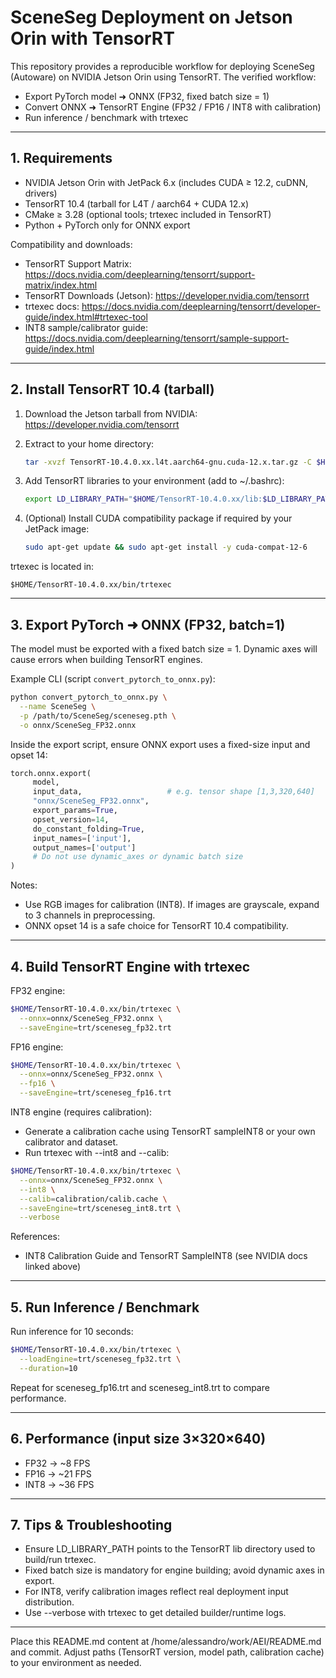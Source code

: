# SceneSeg Deployment on Jetson Orin with TensorRT

This repository provides a reproducible workflow for deploying SceneSeg (Autoware) on NVIDIA Jetson Orin using TensorRT. The verified workflow:

- Export PyTorch model ➜ ONNX (FP32, fixed batch size = 1)  
- Convert ONNX ➜ TensorRT Engine (FP32 / FP16 / INT8 with calibration)  
- Run inference / benchmark with trtexec

---

## 1. Requirements

- NVIDIA Jetson Orin with JetPack 6.x (includes CUDA ≥ 12.2, cuDNN, drivers)  
- TensorRT 10.4 (tarball for L4T / aarch64 + CUDA 12.x)  
- CMake ≥ 3.28 (optional tools; trtexec included in TensorRT)  
- Python + PyTorch only for ONNX export

Compatibility and downloads:
- TensorRT Support Matrix: https://docs.nvidia.com/deeplearning/tensorrt/support-matrix/index.html  
- TensorRT Downloads (Jetson): https://developer.nvidia.com/tensorrt  
- trtexec docs: https://docs.nvidia.com/deeplearning/tensorrt/developer-guide/index.html#trtexec-tool  
- INT8 sample/calibrator guide: https://docs.nvidia.com/deeplearning/tensorrt/sample-support-guide/index.html

---

## 2. Install TensorRT 10.4 (tarball)

1. Download the Jetson tarball from NVIDIA:  
    https://developer.nvidia.com/tensorrt

2. Extract to your home directory:
    ```bash
    tar -xvzf TensorRT-10.4.0.xx.l4t.aarch64-gnu.cuda-12.x.tar.gz -C $HOME
    ```

3. Add TensorRT libraries to your environment (add to ~/.bashrc):
    ```bash
    export LD_LIBRARY_PATH="$HOME/TensorRT-10.4.0.xx/lib:$LD_LIBRARY_PATH"
    ```

4. (Optional) Install CUDA compatibility package if required by your JetPack image:
    ```bash
    sudo apt-get update && sudo apt-get install -y cuda-compat-12-6
    ```

trtexec is located in:
```
$HOME/TensorRT-10.4.0.xx/bin/trtexec
```

---

## 3. Export PyTorch ➜ ONNX (FP32, batch=1)

The model must be exported with a fixed batch size = 1. Dynamic axes will cause errors when building TensorRT engines.

Example CLI (script `convert_pytorch_to_onnx.py`):
```bash
python convert_pytorch_to_onnx.py \
  --name SceneSeg \
  -p /path/to/SceneSeg/sceneseg.pth \
  -o onnx/SceneSeg_FP32.onnx
```

Inside the export script, ensure ONNX export uses a fixed-size input and opset 14:
```python
torch.onnx.export(
     model,
     input_data,                   # e.g. tensor shape [1,3,320,640]
     "onnx/SceneSeg_FP32.onnx",
     export_params=True,
     opset_version=14,
     do_constant_folding=True,
     input_names=['input'],
     output_names=['output']
     # Do not use dynamic_axes or dynamic batch size
)
```

Notes:
- Use RGB images for calibration (INT8). If images are grayscale, expand to 3 channels in preprocessing.
- ONNX opset 14 is a safe choice for TensorRT 10.4 compatibility.

---

## 4. Build TensorRT Engine with trtexec

FP32 engine:
```bash
$HOME/TensorRT-10.4.0.xx/bin/trtexec \
  --onnx=onnx/SceneSeg_FP32.onnx \
  --saveEngine=trt/sceneseg_fp32.trt
```

FP16 engine:
```bash
$HOME/TensorRT-10.4.0.xx/bin/trtexec \
  --onnx=onnx/SceneSeg_FP32.onnx \
  --fp16 \
  --saveEngine=trt/sceneseg_fp16.trt
```

INT8 engine (requires calibration):
- Generate a calibration cache using TensorRT sampleINT8 or your own calibrator and dataset.
- Run trtexec with --int8 and --calib:
```bash
$HOME/TensorRT-10.4.0.xx/bin/trtexec \
  --onnx=onnx/SceneSeg_FP32.onnx \
  --int8 \
  --calib=calibration/calib.cache \
  --saveEngine=trt/sceneseg_int8.trt \
  --verbose
```

References:
- INT8 Calibration Guide and TensorRT SampleINT8 (see NVIDIA docs linked above)

---

## 5. Run Inference / Benchmark

Run inference for 10 seconds:
```bash
$HOME/TensorRT-10.4.0.xx/bin/trtexec \
  --loadEngine=trt/sceneseg_fp32.trt \
  --duration=10
```
Repeat for sceneseg_fp16.trt and sceneseg_int8.trt to compare performance.

---

## 6. Performance (input size 3×320×640)

- FP32 → ~8 FPS  
- FP16 → ~21 FPS  
- INT8 → ~36 FPS

---

## 7. Tips & Troubleshooting

- Ensure LD_LIBRARY_PATH points to the TensorRT lib directory used to build/run trtexec.  
- Fixed batch size is mandatory for engine building; avoid dynamic axes in export.  
- For INT8, verify calibration images reflect real deployment input distribution.  
- Use --verbose with trtexec to get detailed builder/runtime logs.

---

Place this README.md content at /home/alessandro/work/AEI/README.md and commit. Adjust paths (TensorRT version, model path, calibration cache) to your environment as needed.